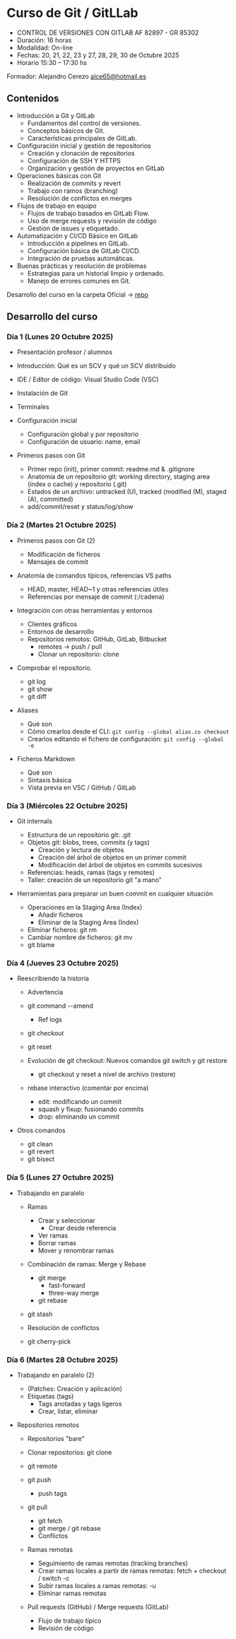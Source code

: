 # Curso de Git / GitLLab

- CONTROL DE VERSIONES CON GITLAB AF 82897 - GR 85302
- Duración: 16 horas
- Modalidad: On-line
- Fechas: 20, 21, 22, 23 y 27, 28, 29, 30 de Octubre 2025
- Horario 15:30 – 17:30 hs

Formador: Alejandro Cerezo
<alce65@hotmail.es>

## Contenidos

- Introducción a Git y GitLab
  - Fundamentos del control de versiones.
  - Conceptos básicos de Git.
  - Características principales de GitLab.
- Configuración inicial y gestión de repositorios
  - Creación y clonación de repositorios
  - Configuración de SSH Y HTTPS
  - Organización y gestión de proyectos en GitLab
- Operaciones básicas con Git
  - Realización de commits y revert
  - Trabajo con ramos (branching)
  - Resolución de conflictos en merges
- Flujos de trabajo en equipo
  - Flujos de trabajo basados en GitLab Flow.
  - Uso de merge requests y revisión de código
  - Gestión de issues y etiquetado.
- Automatización y CI/CD Básico en GitLab
  - Introducción a pipelines en GitLab.
  - Configuración básica de GitLab CI/CD.
  - Integración de pruebas automáticas.
- Buenas prácticas y resolución de problemas
  - Estrategias para un historial limpio y ordenado.
  - Manejo de errores comunes en Git.

Desarrollo del curso en la carpeta Oficial -> [repo](https://github.com/IconoTC/CONTROL-DE-VERSIONES-CON-GITLAB-AF-82897---GR-85302)

## Desarrollo del curso

### Día 1 (Lunes 20 Octubre 2025)

- Presentación profesor / alumnos
- Introducción: Qué es un SCV y qué un SCV distribuido
- IDE / Editor de código: Visual Studio Code (VSC)
- Instalación de Git
- Terminales
- Configuración inicial

  - Configuración global y por repositorio
  - Configuración de usuario: name, email

- Primeros pasos con Git
  - Primer repo (init), primer commit: readme.md & .gitignore
  - Anatomía de un repositorio git: working directory, staging area (index o cache) y repositorio (.git)
  - Estados de un archivo: untracked (U), tracked (modified (M), staged (A), committed)
  - add/commit/reset y status/log/show

### Día 2 (Martes 21 Octubre 2025)

- Primeros pasos con Git (2)

  - Modificación de ficheros
  - Mensajes de commit

- Anatomía de comandos típicos, referencias VS paths

  - HEAD, master, HEAD~1 y otras referencias útiles
  - Referencias por mensaje de commit (:/cadena)

- Integración con otras herramientas y entornos
  - Clientes gráficos
  - Entornos de desarrollo
  - Repositorios remotos: GitHub, GitLab, Bitbucket
    - remotes -> push / pull
    - Clonar un repositorio: clone
- Comprobar el repositorio.
  - git log
  - git show
  - git diff
- Aliases
  - Qué son
  - Cómo crearlos desde el CLI: `git config --global alias.co checkout`
  - Crearlos editando el fichero de configuración: `git config --global -e`
- Ficheros Markdown
  - Qué son
  - Sintaxis básica
  - Vista previa en VSC / GitHub / GitLab

### Día 3 (Miércoles 22 Octubre 2025)

- Git internals
  - Estructura de un repositorio git: .git
  - Objetos git: blobs, trees, commits (y tags)
    - Creación y lectura de objetos
    - Creación del árbol de objetos en un primer commit
    - Modificación del árbol de objetos en commits sucesivos
  - Referencias: heads, ramas (tags y remotes)
  - Taller: creación de un repositorio git "a mano"
- Herramientas para preparar un buen commit en cualquier situación

  - Operaciones en la Staging Area (Index)
    - Añadir ficheros
    - Eliminar de la Staging Area (Index)
  - Eliminar ficheros: git rm
  - Cambiar nombre de ficheros: git mv
  - git blame

### Día 4 (Jueves 23 Octubre 2025)

- Reescribiendo la historia

  - Advertencia
  - git command --amend
    - Ref logs
  - git checkout
  - git reset
  - Evolución de git checkout: Nuevos comandos git switch y git restore

    - git checkout y reset a nivel de archivo (restore)

  - rebase interactivo (comentar por encima)
    - edit: modificando un commit
    - squash y fixup: fusionando commits
    - drop: eliminando un commit

- Otros comandos

  - git clean
  - git revert
  - git bisect

### Día 5 (Lunes 27 Octubre 2025)

- Trabajando en paralelo

  - Ramas
    - Crear y seleccionar
      - Crear desde referencia
    - Ver ramas
    - Borrar ramas
    - Mover y renombrar ramas
  - Combinación de ramas: Merge y Rebase

    - git merge
      - fast-forward
      - three-way merge
    - git rebase

  - git stash
  - Resolución de conflictos
  - git cherry-pick

### Día 6 (Martes 28 Octubre 2025)

- Trabajando en paralelo (2)

  - (Patches: Creación y aplicación)
  - Etiquetas (tags)
    - Tags anotadas y tags ligeros
    - Crear, listar, eliminar

- Repositorios remotos

  - Repositorios "bare"
  - Clonar repositorios: git clone
  - git remote
  - git push
    - push tags
  - git pull

    - git fetch
    - git merge / git rebase
    - Conflictos

  - Ramas remotas
    - Seguimiento de ramas remotas (tracking branches)
    - Crear ramas locales a partir de ramas remotas: fetch + checkout / switch -c
    - Subir ramas locales a ramas remotas: -u
    - Eliminar ramas remotas
  - Pull requests (GitHub) / Merge requests (GitLab)
    - Flujo de trabajo típico
    - Revisión de código

<!--

Comentar

Para mover una rama existente a otro commit puede forzarse que se vuelva a crear en la posición deseada

```shell
git branch -f nombre_rama_existente <nuevo commit>
```

- ### Día 7 (Miércoles 29 Octubre 2025)

  - Pull requests (GitHub) / Merge requests (GitLab)
    - Resolución de conflictos en remoto
    - Buenas prácticas:
      - Actualizar la rama con la rama main antes de hacer el merge
      - Resolución de conflictos en local
      - Eliminar la rama una vez hecho el merge

- Flujos de trabajo (workflows)

  - Citar: Git Flow / GitLab Flow
  - GitHub Flow
    - Ship-Show-Ask

- Buenas prácticas

- GitLab
  - Hosting de Repositorios
    - repositorios públicos y privados; ramas y remotos: push y pull (v.s.)
    - forks
  - Colaboración
    - merge requests: revisión de código y comentarios (v.s.)
    - MR desde ramas y forks
    - Proyectos
      - issues y milestones
      - To-Do lists
    - Wikis
  - GitLab Pages
    - Configuración y uso
    - Práctica: publicar una web estática generada con Astro
-->

<!--

- ### Día 8 (Jueves 30 Octubre 2025)

- Integración continua / Entrega continua (CI/CD)
  - Introducción a CI/CD
  - Configuración de un pipeline: stages y jobs
  - Artefactos
  - Variables
  - Despliegues: environments
- Despliegues en GitLab
  - Releases
-->
